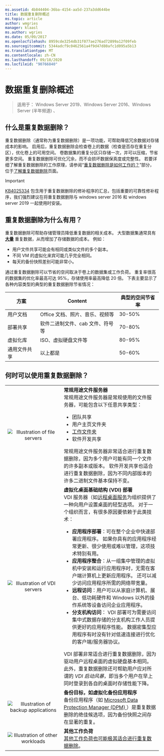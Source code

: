 ```yaml
---
ms.assetid: 4b844404-36ba-4154-aa5d-237a3dd644be
title: 数据重复删除概述
ms.topic: article
author: wmgries
manager: klaasl
ms.author: wgries
ms.date: 05/09/2017
ms.openlocfilehash: 8959cde3254db31f077ae276ad72899a12f09feb
ms.sourcegitcommit: 5344adcf9c0462561a4f9d47d80afc1d095a5b13
ms.translationtype: MT
ms.contentlocale: zh-CN
ms.lasthandoff: 09/18/2020
ms.locfileid: "90766840"
---
```

# <a name="data-deduplication-overview"></a>数据重复删除概述

> 适用于： Windows Server 2019、Windows Server 2016、Windows Server (半年频道) 、

## <a name="what-is-data-deduplication"></a><a name="what-is-dedup"></a>什么是重复数据删除？

重复数据删除（通常称为重复数据删除）是一项功能，可帮助降低冗余数据对存储成本的影响。 启用后，重复数据删除会检查卷上的数据（检查是否存在重复分区），优化卷上的可用空间。 卷数据集的重复分区只存储一次，并可以压缩，节省更多空间。 重复数据删除可优化冗余，而不会损坏数据保真度或完整性。 若要详细了解重复数据删除的工作原理，请参阅“[重复数据删除是如何工作的？](understand.md#how-does-dedup-work)”部分， 位于[了解重复数据删除](understand.md)页面。

> [!Important]
> [KB4025334](https://support.microsoft.com/kb/4025334) 包含用于重复数据删除的修补程序的汇总，包括重要的可靠性修补程序，我们强烈建议在将重复数据删除与 windows server 2016 和 windows server 2019 一起使用时安装。

## <a name="why-is-data-deduplication-useful"></a><a name="why-is-dedup-useful"></a>重复数据删除为什么有用？

重复数据删除可帮助存储管理员降低重复数据的相关成本。 大型数据集通常具有 **<u>大量</u>** 重复数据，从而增加了存储数据的成本。 例如：

- 用户文件共享可能会有相同或类似文件的多个副本。
- 不同 VM 的虚拟化来宾可能几乎完全相同。
- 每天的备份快照差别可能非常小。

通过重复数据删除可以节省的空间取决于卷上的数据集或工作负荷。 重复率很高的数据集的优化率最高可达 95%，存储使用率最高降低 20 倍。 下表主要显示了各种内容类型的典型的重复数据删除节省情况：

| 方案       | Content                                        | 典型的空间节省率 |
|----------------|------------------------------------------------|-----------------------|
| 用户文档 | Office 文档、照片、音乐、视频等  | 30-50%                |
| 部署共享 | 软件二进制文件、cab 文件、符号等 | 70-80%                |
| 虚拟化库 | ISO、虚拟硬盘文件等  | 80-95%                |
| 通用文件共享 | 以上都是                           | 50-60%                |

## <a name="when-can-data-deduplication-be-used"></a><a id="when-can-dedup-be-used"></a>何时可以使用重复数据删除？
<table>
    <tbody>
        <tr>
            <td style="text-align:center;min-width:150px;vertical-align:center;"><img src="media/overview-clustered-gpfs.png" alt="Illustration of file servers" /></td>
            <td style="vertical-align:top">
                <b>常规用途文件服务器</b><br />
常规用途文件服务器是常规使用的文件服务器，可能包含以下任意共享类型： <ul>
                    <li>团队共享</li>
                    <li>用户主页文件夹</li>
                    <li><a href="/previous-versions/windows/it-pro/windows-server-2012-R2-and-2012/dn265974(v=ws.11)">工作文件夹</a></li>
                    <li>软件开发共享</li>
                </ul>
常规用途文件服务器非常适合进行重复数据删除，因为多个用户可能有同一个文件的许多副本或版本。 软件开发共享也适合进行重复数据删除，因为不同内部版本的许多二进制文件基本保持不变。
            </td>
        </tr>
        <tr>
            <td style="text-align:center;min-width:150px;vertical-align:center;"><img src="media/overview-vdi.png" alt="Illustration of VDI servers" /></td>
            <td style="vertical-align:top">
                <b>虚拟化桌面基础结构 (VDI) 部署</b><br />
VDI 服务器（如<a href="/previous-versions/windows/it-pro/windows-server-2008-R2-and-2008/cc725560(v=ws.11)">远程桌面服务</a>为组织提供了一种向用户设置桌面的轻型选项。 对于一个组织而言，有很多原因要依赖于此类技术： <ul>
                    <li><b>应用程序部署</b>：可在整个企业中快速部署应用程序。 如果你具有的应用程序经常更新、很少使用或难以管理，这项技术特别有用。</li>
                    <li><b>应用程序整合</b>：从一组集中管理的虚拟机中安装和运行应用程序时，无需在客户端计算机上更新应用程序。 还可以减少访问应用程序所需的网络带宽量。</li>
                    <li><b>远程访问</b>：用户可以从家庭计算机、展台、低功耗硬件和 Windows 以外的操作系统等设备访问企业应用程序。</li>
                    <li><b>分支机构访问</b>： VDI 部署可为需要访问集中式数据存储的分支机构工作人员提供更好的应用程序性能。 数据密集型应用程序有时没有针对低速连接进行优化的客户端/服务器协议。</li>
                </ul>
VDI 部署非常适合进行重复数据删除，因为驱动用户远程桌面的虚拟硬盘基本相同。 此外，重复数据删除还可帮助用户应对所谓的 <em>VDI 启动风暴</em>，即当多个用户在早上同时登录到各自的桌面时存储性能下降。
            </td>
        </tr>
        <tr>
            <td style="text-align:center;min-width:150px;vertical-align:center;"><img src="media/overview-backup.png" alt="Illustration of backup applications" /></td>
            <td style="vertical-align:top">
                <b>备份目标，如虚拟化备份应用程序</b><br />
备份应用程序（如 <a href="/previous-versions/system-center/system-center-2012-R2/hh758173(v=sc.12)">Microsoft Data Protection Manager (DPM) </a>）是重复数据删除的绝佳候选项，因为备份快照之间存在显著的重复。
            </td>
        </tr>
        <tr>
            <td style="text-align:center;min-width:150px;vertical-align:center;"><img src="media/overview-other.png" alt="Illustration of other workloads" /></td>
            <td style="vertical-align:top">
                <b>其他工作负荷</b><br />
                <a href="install-enable.md#enable-dedup-candidate-workloads" data-raw-source="[Other workloads may also be excellent candidates for Data Deduplication](install-enable.md#enable-dedup-candidate-workloads)">其他工作负荷也可能极其适合进行重复数据删除</a>。
            </td>
        </tr>
    </tbody>
</table>
